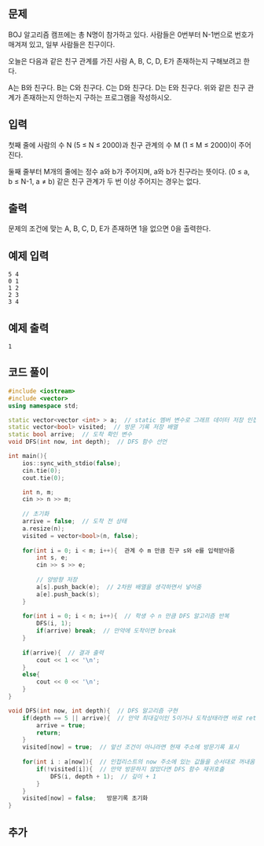 ## 문제 
BOJ 알고리즘 캠프에는 총 N명이 참가하고 있다. 사람들은 0번부터 N-1번으로 번호가 매겨져 있고, 일부 사람들은 친구이다.

오늘은 다음과 같은 친구 관계를 가진 사람 A, B, C, D, E가 존재하는지 구해보려고 한다.

A는 B와 친구다.
B는 C와 친구다.
C는 D와 친구다.
D는 E와 친구다.
위와 같은 친구 관계가 존재하는지 안하는지 구하는 프로그램을 작성하시오.
## 입력
첫째 줄에 사람의 수 N (5 ≤ N ≤ 2000)과 친구 관계의 수 M (1 ≤ M ≤ 2000)이 주어진다.

둘째 줄부터 M개의 줄에는 정수 a와 b가 주어지며, a와 b가 친구라는 뜻이다. (0 ≤ a, b ≤ N-1, a ≠ b) 같은 친구 관계가 두 번 이상 주어지는 경우는 없다.
## 출력
문제의 조건에 맞는 A, B, C, D, E가 존재하면 1을 없으면 0을 출력한다.


## 예제 입력 
```
5 4
0 1
1 2
2 3
3 4
```

## 예제 출력  
```
1
```
## 코드 풀이
```c++
#include <iostream>
#include <vector>
using namespace std;

static vector<vector <int> > a;  // static 멤버 변수로 그래프 데이터 저장 인접 리스트를 넣을 이중 vector문 선언
static vector<bool> visited;  // 방문 기록 저장 배열
static bool arrive;  // 도착 확인 변수
void DFS(int now, int depth);  // DFS 함수 선언

int main(){
    ios::sync_with_stdio(false);
    cin.tie(0);
    cout.tie(0);

    int n, m;
    cin >> n >> m;
    
    // 초기화
    arrive = false;  // 도착 전 상태
    a.resize(n);  
    visited = vector<bool>(n, false);  
        
    for(int i = 0; i < m; i++){  관계 수 m 만큼 친구 s와 e를 입력받아줌
        int s, e;
        cin >> s >> e;
        
        // 양방향 저장
        a[s].push_back(e);  // 2차원 배열을 생각하면서 넣어줌
        a[e].push_back(s);
    }
    
    for(int i = 0; i < n; i++){  // 학생 수 n 만큼 DFS 알고리즘 반복
        DFS(i, 1);  
        if(arrive) break;  // 만약에 도착이면 break
    }
    
    if(arrive){  // 결과 출력
        cout << 1 << '\n';  
    }
    else{
        cout << 0 << '\n';
    }
}    

void DFS(int now, int depth){  // DFS 알고리즘 구현
    if(depth == 5 || arrive){  // 만약 최대깊이인 5이거나 도착상태라면 바로 return
        arrive = true;
        return;
    }
    visited[now] = true;  // 앞선 조건이 아니라면 현재 주소에 방문기록 표시
    
    for(int i : a[now]){  // 인접리스트의 now 주소에 있는 값들을 순서대로 꺼내옴   
        if(!visited[i]){  // 만약 방문하지 않았다면 DFS 함수 재귀호출
            DFS(i, depth + 1);  // 깊이 + 1
        }
    }
    visited[now] = false;   방문기록 초기화
}
```
## 추가
